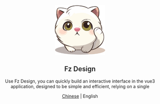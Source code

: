 <p align="center">
  <img height="160px" src="https://raw.githubusercontent.com/fangzhioo/fz-design/master/logo/fz-design.svg">
  <h2 align="center" style="font-weight: 600">Fz Design</h2>
</p>

<p align="center">
  Use Fz Design, you can quickly build an interactive interface in the vue3 application, designed to be simple and efficient, relying on a single
</p>

<p align="center">
  <a href="https://github.com/fangzhioo/fz-design/blob/master/README.md">Chinese</a> | English 
</p>
